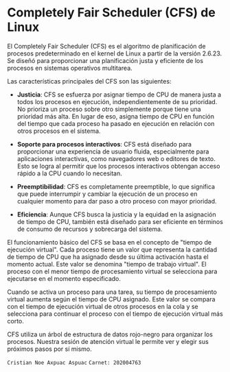 # Completely Fair Scheduler (CFS) de Linux

El Completely Fair Scheduler (CFS) es el algoritmo de planificación de procesos predeterminado en el kernel de Linux a partir de la versión 2.6.23. Se diseñó para proporcionar una planificación justa y eficiente de los procesos en sistemas operativos multitarea.

Las características principales del CFS son las siguientes:

- **Justicia**: CFS se esfuerza por asignar tiempo de CPU de manera justa a todos los procesos en ejecución, independientemente de su prioridad. No prioriza un proceso sobre otro simplemente porque tiene una prioridad más alta. En lugar de eso, asigna tiempo de CPU en función del tiempo que cada proceso ha pasado en ejecución en relación con otros procesos en el sistema.

- **Soporte para procesos interactivos**: CFS está diseñado para proporcionar una experiencia de usuario fluida, especialmente para aplicaciones interactivas, como navegadores web o editores de texto. Esto se logra al permitir que los procesos interactivos obtengan acceso rápido a la CPU cuando lo necesitan.

- **Preemptibilidad**: CFS es completamente preemptible, lo que significa que puede interrumpir y cambiar la ejecución de un proceso en cualquier momento para dar paso a otro proceso con mayor prioridad.

- **Eficiencia**: Aunque CFS busca la justicia y la equidad en la asignación de tiempo de CPU, también está diseñado para ser eficiente en términos de consumo de recursos y sobrecarga del sistema.

El funcionamiento básico del CFS se basa en el concepto de "tiempo de ejecución virtual". Cada proceso tiene un valor que representa la cantidad de tiempo de CPU que ha asignado desde su última activación hasta el momento actual. Este valor se denomina "tiempo de trabajo virtual". El proceso con el menor tiempo de procesamiento virtual se selecciona para ejecutarse en el momento especificado.

Cuando se activa un proceso para una tarea, su tiempo de procesamiento virtual aumenta según el tiempo de CPU asignado. Este valor se compara con el tiempo de ejecución virtual de otros procesos en la cola y se selecciona para continuar el proceso con el tiempo de ejecución virtual más corto.

CFS utiliza un árbol de estructura de datos rojo-negro para organizar los procesos. Nuestra sesión de atención virtual le permite ver y elegir sus próximos pasos por sí mismo.

```Cristian Noe Axpuac Aspuac```
```Carnet: 202004763```
